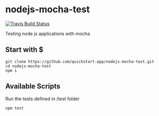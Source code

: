 # nodejs-mocha-test

[![Travis Build Status](https://travis-ci.org/quickstart-app/nodejs-mocha-test.svg?branch=master)](https://travis-ci.org/quickstart-app/nodejs-mocha-test)

Testing node js applications with mocha

## Start with $
```
git clone https://github.com/quickstart-app/nodejs-mocha-test.git
cd nodejs-mocha-test
npm i
```

## Available Scripts

Run the tests defined in /test folder

`npm test`
